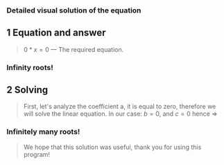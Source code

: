 ### Detailed visual solution of the equation
 ## 1 Equation and answer
> $0*x = 0$  — The required equation.
### Infinity roots!
## 2 Solving
 > First, let's analyze the coefficient a, it is equal to zero, therefore we will solve the linear equation.
In our case:  $b = 0$, and $c = 0$ hence $\Rightarrow$
### Infinitely many roots!
>We hope that this solution was useful, thank you for using this program!
